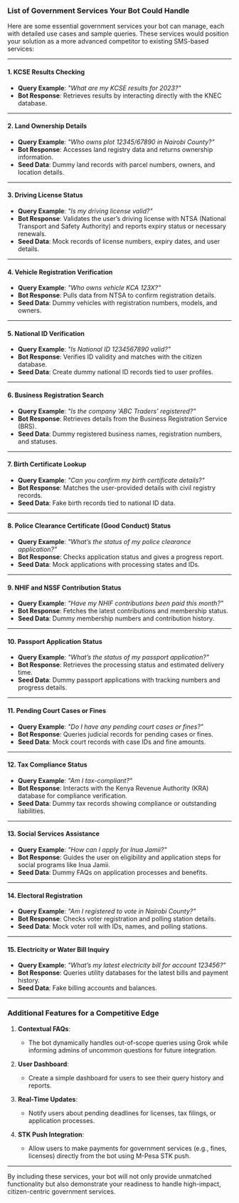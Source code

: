 ### List of Government Services Your Bot Could Handle

Here are some essential government services your bot can manage, each with detailed use cases and sample queries. These services would position your solution as a more advanced competitor to existing SMS-based services:

---

#### **1. KCSE Results Checking**
   - **Query Example**: *"What are my KCSE results for 2023?"*
   - **Bot Response**: Retrieves results by interacting directly with the KNEC database.

---

#### **2. Land Ownership Details**
   - **Query Example**: *"Who owns plot 12345/67890 in Nairobi County?"*
   - **Bot Response**: Accesses land registry data and returns ownership information.
   - **Seed Data**: Dummy land records with parcel numbers, owners, and location details.

---

#### **3. Driving License Status**
   - **Query Example**: *"Is my driving license valid?"*
   - **Bot Response**: Validates the user’s driving license with NTSA (National Transport and Safety Authority) and reports expiry status or necessary renewals.
   - **Seed Data**: Mock records of license numbers, expiry dates, and user details.

---

#### **4. Vehicle Registration Verification**
   - **Query Example**: *"Who owns vehicle KCA 123X?"*
   - **Bot Response**: Pulls data from NTSA to confirm registration details.
   - **Seed Data**: Dummy vehicles with registration numbers, models, and owners.

---

#### **5. National ID Verification**
   - **Query Example**: *"Is National ID 1234567890 valid?"*
   - **Bot Response**: Verifies ID validity and matches with the citizen database.
   - **Seed Data**: Create dummy national ID records tied to user profiles.

---

#### **6. Business Registration Search**
   - **Query Example**: *"Is the company 'ABC Traders' registered?"*
   - **Bot Response**: Retrieves details from the Business Registration Service (BRS).
   - **Seed Data**: Dummy registered business names, registration numbers, and statuses.

---

#### **7. Birth Certificate Lookup**
   - **Query Example**: *"Can you confirm my birth certificate details?"*
   - **Bot Response**: Matches the user-provided details with civil registry records.
   - **Seed Data**: Fake birth records tied to national ID data.

---

#### **8. Police Clearance Certificate (Good Conduct) Status**
   - **Query Example**: *"What’s the status of my police clearance application?"*
   - **Bot Response**: Checks application status and gives a progress report.
   - **Seed Data**: Mock applications with processing states and IDs.

---

#### **9. NHIF and NSSF Contribution Status**
   - **Query Example**: *"Have my NHIF contributions been paid this month?"*
   - **Bot Response**: Fetches the latest contributions and membership status.
   - **Seed Data**: Dummy membership numbers and contribution history.

---

#### **10. Passport Application Status**
   - **Query Example**: *"What’s the status of my passport application?"*
   - **Bot Response**: Retrieves the processing status and estimated delivery time.
   - **Seed Data**: Dummy passport applications with tracking numbers and progress details.

---

#### **11. Pending Court Cases or Fines**
   - **Query Example**: *"Do I have any pending court cases or fines?"*
   - **Bot Response**: Queries judicial records for pending cases or fines.
   - **Seed Data**: Mock court records with case IDs and fine amounts.

---

#### **12. Tax Compliance Status**
   - **Query Example**: *"Am I tax-compliant?"*
   - **Bot Response**: Interacts with the Kenya Revenue Authority (KRA) database for compliance verification.
   - **Seed Data**: Dummy tax records showing compliance or outstanding liabilities.

---

#### **13. Social Services Assistance**
   - **Query Example**: *"How can I apply for Inua Jamii?"*
   - **Bot Response**: Guides the user on eligibility and application steps for social programs like Inua Jamii.
   - **Seed Data**: Dummy FAQs on application processes and benefits.

---

#### **14. Electoral Registration**
   - **Query Example**: *"Am I registered to vote in Nairobi County?"*
   - **Bot Response**: Checks voter registration and polling station details.
   - **Seed Data**: Mock voter roll with IDs, names, and polling stations.

---

#### **15. Electricity or Water Bill Inquiry**
   - **Query Example**: *"What’s my latest electricity bill for account 123456?"*
   - **Bot Response**: Queries utility databases for the latest bills and payment history.
   - **Seed Data**: Fake billing accounts and balances.

---

### Additional Features for a Competitive Edge
1. **Contextual FAQs**:
   - The bot dynamically handles out-of-scope queries using Grok while informing admins of uncommon questions for future integration.

2. **User Dashboard**:
   - Create a simple dashboard for users to see their query history and reports.

3. **Real-Time Updates**:
   - Notify users about pending deadlines for licenses, tax filings, or application processes.

4. **STK Push Integration**:
   - Allow users to make payments for government services (e.g., fines, licenses) directly from the bot using M-Pesa STK push.

---

By including these services, your bot will not only provide unmatched functionality but also demonstrate your readiness to handle high-impact, citizen-centric government services.